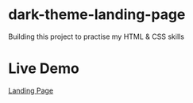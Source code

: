 # dark-theme-landing-page

Building this project to practise my HTML & CSS skills

# Live Demo
[Landing Page](https://zeenatlawal.github.io/dark-theme-landing-page/)

